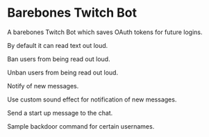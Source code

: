 # Barebones Twitch Bot
A barebones Twitch Bot which saves OAuth tokens for future logins.

By default it can read text out loud.

Ban users from being read out loud.

Unban users from being read out loud.

Notify of new messages.

Use custom sound effect for notification of new messages.

Send a start up message to the chat.

Sample backdoor command for certain usernames.
